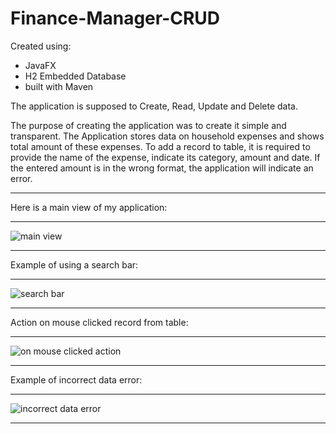 # Finance-Manager-CRUD

Created using:
- JavaFX
- H2 Embedded Database
- built with Maven

The application is supposed to Create, Read, Update and Delete data.

The purpose of creating the application was to create it simple and transparent. The Application stores data on household expenses and shows total amount of these expenses. To add a record to table, it is required to provide the name of the expense, indicate its category, amount and date. If the entered amount is in the wrong format, the application will indicate an error.

***
Here is a main view of my application:
***
![main view](https://github.com/damianlebiedz/Finance-Manager-CRUD-/assets/109239676/44954bfc-033f-443c-81f2-76fd58e6921d)
***
Example of using a search bar:
***
![search bar](https://github.com/damianlebiedz/Finance-Manager-CRUD-/assets/109239676/35acc56b-ecde-4323-8a8c-85ed0ef320e7)
***
Action on mouse clicked record from table:
***
![on mouse clicked action](https://github.com/damianlebiedz/Finance-Manager-CRUD-/assets/109239676/7aa20c35-9f3f-4965-a30b-7732967e1e1f)
***
Example of incorrect data error:
***
![incorrect data error](https://github.com/damianlebiedz/Finance-Manager-CRUD-/assets/109239676/aabfa4e0-cfdd-444a-945c-bc80c72d89e1)
***
